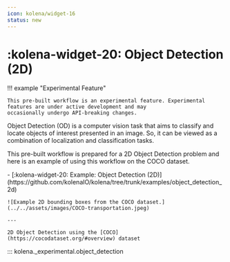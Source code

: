 ```yaml
---
icon: kolena/widget-16
status: new
---
```


# :kolena-widget-20: Object Detection (2D)

!!! example "Experimental Feature"

    This pre-built workflow is an experimental feature. Experimental features are under active development and may
    occasionally undergo API-breaking changes.

Object Detection (OD) is a computer vision task that aims to classify and locate objects of interest presented in an
image. So, it can be viewed as a combination of localization and classification tasks.

This pre-built workflow is prepared for a 2D Object Detection problem and here is an example of using this workflow
on the COCO dataset.

<div class="grid cards" markdown>
- [:kolena-widget-20: Example: Object Detection (2D)](https://github.com/kolenaIO/kolena/tree/trunk/examples/object_detection_2d)

    ![Example 2D bounding boxes from the COCO dataset.](../../assets/images/COCO-transportation.jpeg)

    ---

    2D Object Detection using the [COCO](https://cocodataset.org/#overview) dataset
</div>

::: kolena._experimental.object_detection

